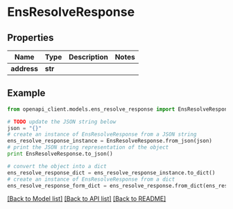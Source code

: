 # EnsResolveResponse


## Properties
Name | Type | Description | Notes
------------ | ------------- | ------------- | -------------
**address** | **str** |  | 

## Example

```python
from openapi_client.models.ens_resolve_response import EnsResolveResponse

# TODO update the JSON string below
json = "{}"
# create an instance of EnsResolveResponse from a JSON string
ens_resolve_response_instance = EnsResolveResponse.from_json(json)
# print the JSON string representation of the object
print EnsResolveResponse.to_json()

# convert the object into a dict
ens_resolve_response_dict = ens_resolve_response_instance.to_dict()
# create an instance of EnsResolveResponse from a dict
ens_resolve_response_form_dict = ens_resolve_response.from_dict(ens_resolve_response_dict)
```
[[Back to Model list]](../README.md#documentation-for-models) [[Back to API list]](../README.md#documentation-for-api-endpoints) [[Back to README]](../README.md)


